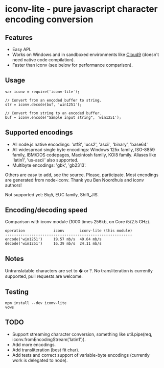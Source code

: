 iconv-lite - pure javascript character encoding conversion
======================================================================

## Features

*   Easy API.
*   Works on Windows and in sandboxed environments like [Cloud9](http://c9.io) (doesn't need native code compilation).
*   Faster than iconv (see below for performance comparison).

## Usage

    var iconv = require('iconv-lite');
    
    // Convert from an encoded buffer to string.
    str = iconv.decode(buf, 'win1251');
    
    // Convert from string to an encoded buffer.
    buf = iconv.encode("Sample input string", 'win1251');

## Supported encodings

*   All node.js native encodings: 'utf8', 'ucs2', 'ascii', 'binary', 'base64'
*   All widespread single byte encodings: Windows 125x family, ISO-8859 family, 
    IBM/DOS codepages, Macintosh family, KOI8 family. 
    Aliases like 'latin1', 'us-ascii' also supported.
*   Multibyte encodings: 'gbk', 'gb2313'.

Others are easy to add, see the source. Please, participate.
Most encodings are generated from node-iconv. Thank you Ben Noordhuis and iconv authors!

Not supported yet: Big5, EUC family, Shift_JIS.


## Encoding/decoding speed

Comparison with iconv module (1000 times 256kb, on Core i5/2.5 GHz).

    operation             iconv       iconv-lite (this module)
    ----------------------------------------------------------
    encode('win1251')     19.57 mb/s  49.04 mb/s
    decode('win1251')     16.39 mb/s  24.11 mb/s


## Notes

Untranslatable characters are set to � or ?. No transliteration is currently supported, pull requests are welcome.

## Testing

    npm install --dev iconv-lite
    vows

## TODO

*   Support streaming character conversion, something like util.pipe(req, iconv.fromEncodingStream('latin1')).
*   Add more encodings.
*   Add transliteration (best fit char).
*   Add tests and correct support of variable-byte encodings (currently work is delegated to node).
